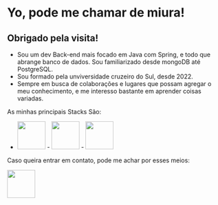 # Yo, pode me chamar de miura!
## Obrigado pela visita!

- Sou um dev Back-end mais focado em Java com Spring, e todo que abrange banco de dados.
Sou familiarizado desde mongoDB até PostgreSQL.
- Sou formado pela unviversidade cruzeiro do Sul, desde 2022.
- Sempre em busca de colaborações e lugares que possam agregar o meu conhecimento, e me interesso bastante em aprender coisas variadas.


As minhas principais Stacks São:<br>
- <img src="https://cdn.jsdelivr.net/gh/devicons/devicon/icons/java/java-plain-wordmark.svg" width="65" height="65" />                                   - <img src="https://cdn.jsdelivr.net/gh/devicons/devicon/icons/spring/spring-plain-wordmark.svg" width="65" height="65" />                                    - <img src="https://cdn.jsdelivr.net/gh/devicons/devicon/icons/postgresql/postgresql-original-wordmark.svg" width="65" height="65" />  


Caso queira entrar em contato, pode me achar por esses meios:
<div>
<a href ="https://www.linkedin.com/in/victorsantosm/"><img src="https://cdn.jsdelivr.net/gh/devicons/devicon/icons/linkedin/linkedin-original-wordmark.svg" width="65" height="65"/></a>
</div>
